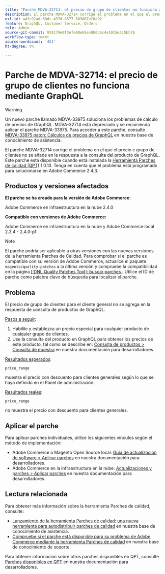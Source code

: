 ```yaml
---
title: "Parche MDVA-32714: el precio de grupo de clientes no funciona a través de GraphQL"
description: El parche MDVA-32714 corrige el problema en el que el precio с grupo de clientes no se añade en la respuesta a la consulta del producto de GraphQL. Este parche está disponible cuando está instalada la herramienta Parches de calidad (QPT) 1.0.13. Tenga en cuenta que el problema está programado para solucionarse en Adobe Commerce 2.4.3.
exl-id: a4fc92ad-68dc-437d-8577-303007ef8a92
feature: GraphQL, Customer Service, Orders
role: Admin
source-git-commit: 958179e0f3efe08e65ea8b0c4c4e1015e3c5bb76
workflow-type: tm+mt
source-wordcount: '451'
ht-degree: 0%

---
```


# Parche de MDVA-32714: el precio de grupo de clientes no funciona mediante GraphQL

>[!WARNING]
>
>Un nuevo parche llamado MDVA-33975 soluciona los problemas de cálculo de precios de GraphQL. MDVA-32714 está depreciado y se recomienda aplicar el parche MDVA-33975. Para acceder a este parche, consulte [MDVA-33975 patch: Cálculos de precios de GraphQL](https://experienceleague.adobe.com/docs/commerce-knowledge-base/kb/support-tools/patches/mdva-33975-magento-patch-graphql-price-calculations.html) en nuestra base de conocimiento de asistencia.

El parche MDVA-32714 corrige el problema en el que el precio с grupo de clientes no se añade en la respuesta a la consulta del producto de GraphQL. Este parche está disponible cuando está instalada la [Herramienta Parches de calidad (QPT)](https://devdocs.magento.com/guides/v2.4/comp-mgr/patching.html#mqp) 1.0.13. Tenga en cuenta que el problema está programado para solucionarse en Adobe Commerce 2.4.3.

## Productos y versiones afectados

**El parche se ha creado para la versión de Adobe Commerce:**

Adobe Commerce en infraestructura en la nube 2.4.0

**Compatible con versiones de Adobe Commerce:**

Adobe Commerce en infraestructura en la nube y Adobe Commerce local 2.3.4 - 2.4.0-p1

>[!NOTE]
>
>El parche podría ser aplicable a otras versiones con las nuevas versiones de la herramienta Parches de Calidad. Para comprobar si el parche es compatible con su versión de Adobe Commerce, actualice el paquete `magento/quality-patches` a la última versión y compruebe la compatibilidad en la página [[!DNL Quality Patches Tool]: buscar parches ](https://devdocs.magento.com/quality-patches/tool.html#patch-grid). Utilice el ID de parche como palabra clave de búsqueda para localizar el parche.

## Problema

El precio de grupo de clientes para el cliente general no se agrega en la respuesta de consulta de productos de GraphQL.

<u>Pasos a seguir</u>:

1. Habilite y establezca un precio especial para cualquier producto de cualquier grupo de clientes.
1. Use la consulta del producto en GraphQL para obtener los precios de este producto, tal como se describe en: [Consulta de productos > Consulta de muestra](https://devdocs.magento.com/guides/v2.4/graphql/queries/products.html#sample-queries) en nuestra documentación para desarrolladores.

<u>Resultados esperados</u>:

```api
price_range
```

muestra el precio con descuento para clientes generales según lo que se haya definido en el Panel de administración.

<u>Resultados reales</u>:

```api
price_range
```

no muestra el precio con descuento para clientes generales.

## Aplicar el parche

Para aplicar parches individuales, utilice los siguientes vínculos según el método de implementación:

* Adobe Commerce o Magento Open Source local: [Guía de actualización de software > Aplicar parches](https://devdocs.magento.com/guides/v2.4/comp-mgr/patching/mqp.html) en nuestra documentación para desarrolladores.
* Adobe Commerce en la infraestructura en la nube: [Actualizaciones y parches > Aplicar parches](https://devdocs.magento.com/cloud/project/project-patch.html) en nuestra documentación para desarrolladores.

## Lectura relacionada

Para obtener más información sobre la herramienta Parches de calidad, consulte:

* [Lanzamiento de la herramienta Parches de calidad: una nueva herramienta para autodistribuir parches de calidad](/help/announcements/adobe-commerce-announcements/magento-quality-patches-released-new-tool-to-self-serve-quality-patches.md) en nuestra base de conocimiento de asistencia.
* [Compruebe si el parche está disponible para su problema de Adobe Commerce mediante la herramienta Parches de calidad](/help/support-tools/patches-available-in-qpt-tool/check-patch-for-magento-issue-with-magento-quality-patches.md) en nuestra base de conocimiento de soporte.

Para obtener información sobre otros parches disponibles en QPT, consulte [Parches disponibles en QPT](https://devdocs.magento.com/quality-patches/tool.html#patch-grid) en nuestra documentación para desarrolladores.

